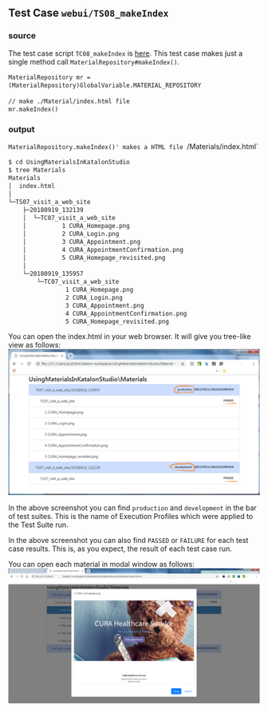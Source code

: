 ## Test Case `webui/TS08_makeIndex`

### source

The test case script `TC08_makeIndex` is [here](Scripts/TC08_makeIndex/Script1536651022281.groovy).
This test case makes just a single method call `MaterialRepository#makeIndex()`.

```
MaterialRepository mr = (MaterialRepository)GlobalVariable.MATERIAL_REPOSITORY

// make ./Material/index.html file
mr.makeIndex()
```

### output

`MaterialRepository.makeIndex()' makes a HTML file `<project dir>/Materials/index.html`

```
$ cd UsingMaterialsInKatalonStudio
$ tree Materials
Materials
│  index.html
│
└─TS07_visit_a_web_site
    ├─20180919_132139
    │  └─TC07_visit_a_web_site
    │          1 CURA_Homepage.png
    │          2 CURA_Login.png
    │          3 CURA_Appointment.png
    │          4 CURA_AppointmentConfirmation.png
    │          5 CURA_Homepage_revisited.png
    │
    └─20180919_135957
        └─TC07_visit_a_web_site
                1 CURA_Homepage.png
                2 CURA_Login.png
                3 CURA_Appointment.png
                4 CURA_AppointmentConfirmation.png
                5 CURA_Homepage_revisited.png
```

You can open the index.html in your web browser. It will give you tree-like view as follows:
![Materials_index](./images/TS08/Materials_index.png)

In the above screenshot you can find `production` and `development` in the bar of test suites. This is the name of Execution Profiles which were applied to the Test Suite run.

In the above screenshot you can also find `PASSED` or `FAILURE` for each test case results. This is, as you expect, the result of each test case run.

You can open each material in modal window as follows:
![Materials_index_modal](./images/TS08/Materials_index_modal.png)
